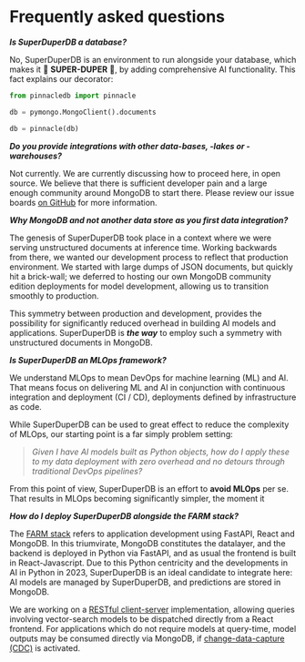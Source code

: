 # Frequently asked questions

***Is SuperDuperDB a database?***

No, SuperDuperDB is an environment to run alongside your database, which makes it 🚀 **SUPER-DUPER** 🚀, by adding comprehensive AI functionality. This fact explains our decorator:

```python
from pinnacledb import pinnacle

db = pymongo.MongoClient().documents

db = pinnacle(db)
```

***Do you provide integrations with other data-bases, -lakes or -warehouses?***

Not currently. We are currently discussing how to proceed here, in open source.
We believe that there is sufficient developer pain and a large enough community 
around MongoDB to start there.
Please review our issue boards [on GitHub](https://github.com/SuperDuperDB/pinnacledb) for more information.

***Why MongoDB and not another data store as you first data integration?***

The genesis of SuperDuperDB took place in a context where we were serving unstructured documents
at inference time. Working backwards from there, we wanted our development process to reflect
that production environment. We started with large dumps of JSON documents, but quickly 
hit a brick-wall; we deferred to hosting our own MongoDB community edition deployments 
for model development, allowing us to transition smoothly to production.

This symmetry between production and development, provides the possibility for significantly 
reduced overhead in building AI models and applications. SuperDuperDB is ***the way***
to employ such a symmetry with unstructured documents in MongoDB.

***Is SuperDuperDB an MLOps framework?***

We understand MLOps to mean DevOps for machine learning (ML) and AI.
That means focus on delivering ML and AI in conjunction with continuous integration and deployment (CI / CD), deployments defined by infrastructure as code. 

While SuperDuperDB can be used to great effect to reduce the complexity of MLOps, our starting point
is a far simply problem setting:

> *Given I have AI models built as Python objects, how do I apply these to my data deployment with
zero overhead and no detours through traditional DevOps pipelines?*

From this point of view, SuperDuperDB is an effort to **avoid MLOps** per se. That results in 
MLOps becoming significantly simpler, the moment it

***How do I deploy SuperDuperDB alongside the FARM stack?***

The [FARM stack](https://www.mongodb.com/developer/languages/python/farm-stack-fastapi-react-mongodb/)
refers to application development using FastAPI, React and MongoDB. 
In this triumvirate, MongoDB constitutes the datalayer, and the backend is deployed in Python
via FastAPI, and as usual the frontend is built in React-Javascript. Due to this Python centricity and the developments in AI in Python in 2023, SuperDuperDB is an ideal candidate to integrate here: AI models are managed by SuperDuperDB, and predictions are stored in MongoDB.

We are working on a [RESTful client-server](clientserver) implementation, allowing queries involving vector-search
models to be dispatched directly from a React frontend. For applications which do not require
models at query-time, model outputs may be consumed directly via MongoDB, if [change-data-capture (CDC)](CDC) is activated. 